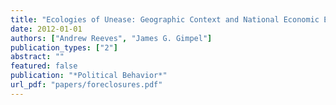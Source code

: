 ```yaml
---
title: "Ecologies of Unease: Geographic Context and National Economic Evaluations"
date: 2012-01-01
authors: ["Andrew Reeves", "James G. Gimpel"]
publication_types: ["2"]
abstract: ""
featured: false
publication: "*Political Behavior*"
url_pdf: "papers/foreclosures.pdf"
---
```


